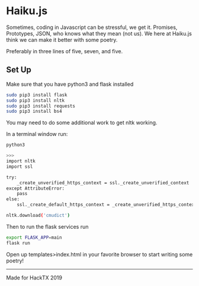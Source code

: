 # Haiku.js

Sometimes, coding in Javascript can be stressful, we get it. Promises, Prototypes, JSON, who knows what they mean (not us). We here at Haiku.js think we can make it better with some poetry.

Preferably in three lines of five, seven, and five.

## Set Up

Make sure that you have python3 and flask installed

```bash
sudo pip3 install flask
sudo pip3 install nltk
sudo pip3 install requests
sudo pip3 install bs4
```

You may need to do some additional work to get nltk working.

In a terminal window run:

```bash
python3

>>> 
import nltk
import ssl

try:
    _create_unverified_https_context = ssl._create_unverified_context
except AttributeError:
    pass
else:
    ssl._create_default_https_context = _create_unverified_https_context

nltk.download('cmudict')
```

Then to run the flask services run

```bash
export FLASK_APP=main
flask run
```

Open up templates>index.html in your favorite browser to start writing some poetry!

<hr/>

Made for HackTX 2019
